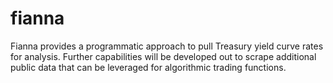# fianna

Fianna provides a programmatic approach to pull Treasury yield curve rates for analysis. Further capabilities will be developed out to scrape additional public data that can be leveraged for algorithmic trading functions.

